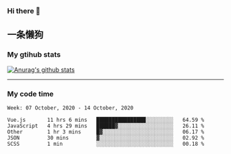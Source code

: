 ### Hi there 👋

## 一条懒狗
<!--
**kiss-me-quickly/kiss-me-quickly** is a ✨ _special_ ✨ repository because its `README.md` (this file) appears on your GitHub profile.

Here are some ideas to get you started:

- 🔭 I’m currently working on ...
- 🌱 I’m currently learning ...
- 👯 I’m looking to collaborate on ...
- 🤔 I’m looking for help with ...
- 💬 Ask me about ...
- 📫 How to reach me: ...
- 😄 Pronouns: ...
- ⚡ Fun fact: ...
-->


### My gtihub stats

[![Anurag's github stats](https://github-readme-stats.vercel.app/api?username=kiss-me-quickly)](https://github.com/anuraghazra/github-readme-stats)

***

### My code time

<!--START_SECTION:waka-->
```text
Week: 07 October, 2020 - 14 October, 2020

Vue.js       11 hrs 6 mins   ████████████████░░░░░░░░░   64.59 % 
JavaScript   4 hrs 29 mins   ██████▓░░░░░░░░░░░░░░░░░░   26.11 % 
Other        1 hr 3 mins     █▓░░░░░░░░░░░░░░░░░░░░░░░   06.17 % 
JSON         30 mins         ▓░░░░░░░░░░░░░░░░░░░░░░░░   02.92 % 
SCSS         1 min           ░░░░░░░░░░░░░░░░░░░░░░░░░   00.18 % 
```
<!--END_SECTION:waka-->
